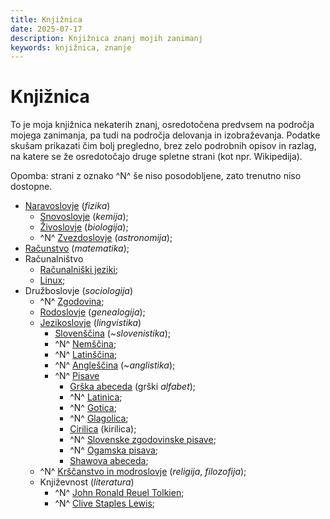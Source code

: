 ```yaml
---
title: Knjižnica
date: 2025-07-17
description: Knjižnica znanj mojih zanimanj
keywords: knjižnica, znanje
---
```


# Knjižnica

To je moja knjižnica nekaterih znanj, osredotočena predvsem na področja mojega zanimanja, pa tudi na področja delovanja in izobraževanja. Podatke skušam prikazati čim bolj pregledno, brez zelo podrobnih opisov in razlag, na katere se že osredotočajo druge spletne strani (kot npr. Wikipedija).

Opomba: strani z oznako ^N^ še niso posodobljene, zato trenutno niso dostopne.

- [Naravoslovje](/knjiznica/naravoslovje) (*fizika*)
    - [Snovoslovje](/knjiznica/snovoslovje) (*kemija*);
    - [Živoslovje](/knjiznica/zivoslovje) (*biologija*);
    - ^N^ [Zvezdoslovje](/knjiznica/zvezdoslovje) (*astronomija*);
- [Računstvo](/knjiznica/racunstvo) (*matematika*);
- Računalništvo
    - [Računalniški jeziki](/knjiznica/racunalniski_jeziki);
    - [Linux](/knjiznica/Linux);
- Družboslovje (*sociologija*)
    - ^N^ [Zgodovina](/knjiznica/zgodovina);
    - [Rodoslovje](/knjiznica/rodoslovje) (*genealogija*);
    - [Jezikoslovje](/knjiznica/jezikoslovje) (*lingvistika*)
        - [Slovenščina](/knjiznica/jezikoslovje/jeziki/slovenscina) (~*slovenistika*);
        - ^N^ [Nemščina](/knjiznica/jezikoslovje/jeziki/nemscina);
        - ^N^ [Latinščina](/knjiznica/jezikoslovje/jeziki/latinscina);
        - ^N^ [Angleščina](/knjiznica/jezikoslovje/jeziki/anglescina) (~*anglistika*);
        - ^N^ [Pisave](/knjiznica/jezikoslovje/pisave)
            - [Grška abeceda](/knjiznica/jezikoslovje/pisave/grska_abeceda) (grški *alfabet*);
            - ^N^ [Latinica](/knjiznica/jezikoslovje/pisave/latinica);
            - ^N^ [Gotica](/knjiznica/jezikoslovje/pisave/gotica);
            - ^N^ [Glagolica](/knjiznica/jezikoslovje/pisave/glagolica);
            - [Cirilica](/knjiznica/jezikoslovje/pisave/cirilica) (kirilica);
            - ^N^ [Slovenske zgodovinske pisave](/knjiznica/jezikoslovje/pisave/slovenske_zgodovinske_pisave);
            - ^N^ [Ogamska pisava](/knjiznica/jezikoslovje/pisave/ogamska_pisava);
            - [Shawova abeceda](/knjiznica/jezikoslovje/pisave/shawova_abeceda);
    - ^N^ [Krščanstvo in modroslovje](/knjiznica/krscanstvo) (*religija*, *filozofija*);
    - Književnost (*literatura*)
        - ^N^ [John Ronald Reuel Tolkien](/knjiznica/John_Ronald_Reuel_Tolkien);
        - ^N^ [Clive Staples Lewis](/knjiznica/Clive_Staples_Lewis);
